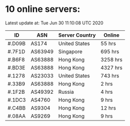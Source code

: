 # 10 online servers:

Latest update at: Tue Jun 30 11:10:08 UTC 2020

| ID | ASN | Server Country | Online |
| -- | --- | -------------- | ------ |
| #.D09B | AS174 | United States | 55 hrs |
| #.7F1D | AS63949 | Singapore | 695 hrs |
| #.B6F8 | AS63888 | Hong Kong | 3258 hrs |
| #.BD3E | AS63888 | Hong Kong | 4327 hrs |
| #.1278 | AS23033 | United States | 743 hrs |
| #.33B9 | AS63888 | Hong Kong | 2 hrs |
| #.1F2B | AS49392 | Russia | 4 hrs |
| #.1DC3 | AS4760 | Hong Kong | 9 hrs |
| #.C4BB | AS9304 | Hong Kong | 12 hrs |
| #.08AA | AS9269 | Hong Kong | 9 hrs |

